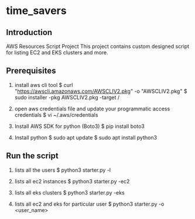 # time_savers

## Introduction 
AWS Resources Script Project 
This project contains custom designed script for listing EC2 and EKS clusters and more. 

## Prerequisites
1. install aws cli tool
$ curl "https://awscli.amazonaws.com/AWSCLIV2.pkg" -o "AWSCLIV2.pkg"
$ sudo installer -pkg AWSCLIV2.pkg -target /

2. open aws credentials file and update your programmatic access credentials
$ vi ~/.aws/credentials

3. Install AWS SDK for python (Boto3)
$ pip install boto3

4. Install python 
$ sudo apt update
$ sudo apt install python3

## Run the script

1. lists all the users
$ python3 starter.py -l 

2. lists all ec2 instances
$ python3 starter.py -ec2

3. lists all eks clusters
$ python3 starter.py -eks

4. lists all ec2 and eks for particular user
$ python3 starter.py -o <user_name>

